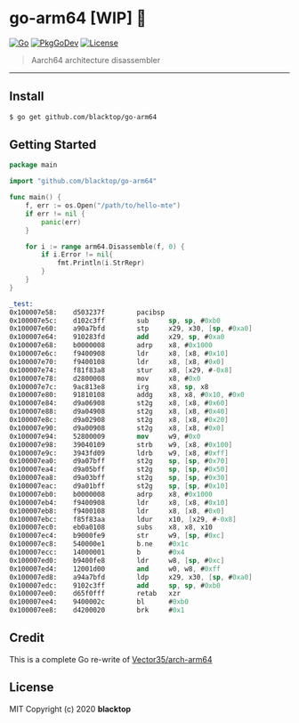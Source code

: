 # go-arm64 [WIP] 🚧

[![Go](https://github.com/blacktop/go-arm64/workflows/Go/badge.svg)](https://github.com/blacktop/go-arm64/actions) [![PkgGoDev](https://pkg.go.dev/badge/blacktop/go-arm64)](https://pkg.go.dev/blacktop/go-arm64) [![License](http://img.shields.io/:license-mit-blue.svg)](http://doge.mit-license.org)

> Aarch64 architecture disassembler

---

## Install

```bash
$ go get github.com/blacktop/go-arm64
```

## Getting Started

```go
package main

import "github.com/blacktop/go-arm64"

func main() {
    f, err := os.Open("/path/to/hello-mte")
    if err != nil {
        panic(err)
    }

    for i := range arm64.Disassemble(f, 0) {
        if i.Error != nil{
            fmt.Println(i.StrRepr)
        }
    }
}
```

```nasm
_test:
0x100007e58:    d503237f        pacibsp
0x100007e5c:    d102c3ff        sub     sp, sp, #0xb0
0x100007e60:    a90a7bfd        stp     x29, x30, [sp, #0xa0]
0x100007e64:    910283fd        add     x29, sp, #0xa0
0x100007e68:    b0000008        adrp    x8, #0x1000
0x100007e6c:    f9400908        ldr     x8, [x8, #0x10]
0x100007e70:    f9400108        ldr     x8, [x8, #0x0]
0x100007e74:    f81f83a8        stur    x8, [x29, #-0x8]
0x100007e78:    d2800008        mov     x8, #0x0
0x100007e7c:    9ac813e8        irg     x8, sp, x8
0x100007e80:    91810108        addg    x8, x8, #0x10, #0x0
0x100007e84:    d9a06908        st2g    x8, [x8, #0x60]
0x100007e88:    d9a04908        st2g    x8, [x8, #0x40]
0x100007e8c:    d9a02908        st2g    x8, [x8, #0x20]
0x100007e90:    d9a00908        st2g    x8, [x8, #0x0]
0x100007e94:    52800009        mov     w9, #0x0
0x100007e98:    39040109        strb    w9, [x8, #0x100]
0x100007e9c:    3943fd09        ldrb    w9, [x8, #0xff]
0x100007ea0:    d9a07bff        st2g    sp, [sp, #0x70]
0x100007ea4:    d9a05bff        st2g    sp, [sp, #0x50]
0x100007ea8:    d9a03bff        st2g    sp, [sp, #0x30]
0x100007eac:    d9a01bff        st2g    sp, [sp, #0x10]
0x100007eb0:    b0000008        adrp    x8, #0x1000
0x100007eb4:    f9400908        ldr     x8, [x8, #0x10]
0x100007eb8:    f9400108        ldr     x8, [x8, #0x0]
0x100007ebc:    f85f83aa        ldur    x10, [x29, #-0x8]
0x100007ec0:    eb0a0108        subs    x8, x8, x10
0x100007ec4:    b9000fe9        str     w9, [sp, #0xc]
0x100007ec8:    540000e1        b.ne    #0x1c
0x100007ecc:    14000001        b       #0x4
0x100007ed0:    b9400fe8        ldr     w8, [sp, #0xc]
0x100007ed4:    12001d00        and     w0, w8, #0xff
0x100007ed8:    a94a7bfd        ldp     x29, x30, [sp, #0xa0]
0x100007edc:    9102c3ff        add     sp, sp, #0xb0
0x100007ee0:    d65f0fff        retab   xzr
0x100007ee4:    9400002c        bl      #0xb0
0x100007ee8:    d4200020        brk     #0x1
```

## Credit

This is a complete Go re-write of [Vector35/arch-arm64](https://github.com/Vector35/arch-arm64/tree/master/disassembler)

## License

MIT Copyright (c) 2020 **blacktop**
